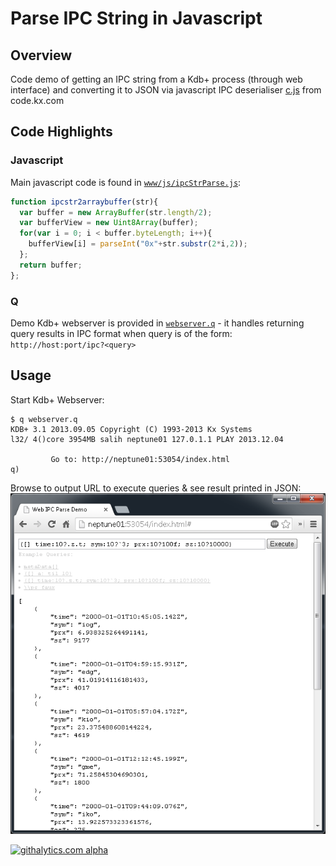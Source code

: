 # Parse IPC String in Javascript

## Overview
Code demo of getting an IPC string from a Kdb+ process (through web interface) and converting it to JSON via javascript IPC deserialiser [c.js](http://kx.com/q/c/c.js) from code.kx.com

## Code Highlights

### Javascript
Main javascript code is found in [`www/js/ipcStrParse.js`](www/js/ipcStrParse.js):
```javascript
function ipcstr2arraybuffer(str){
  var buffer = new ArrayBuffer(str.length/2);
  var bufferView = new Uint8Array(buffer);
  for(var i = 0; i < buffer.byteLength; i++){
    bufferView[i] = parseInt("0x"+str.substr(2*i,2));
  };
  return buffer;
};
```
### Q
Demo Kdb+ webserver is provided in [`webserver.q`](webserver.q) - it handles returning query results in IPC format when query is of the form: `http://host:port/ipc?<query>`

## Usage

Start Kdb+ Webserver:
```
$ q webserver.q
KDB+ 3.1 2013.09.05 Copyright (C) 1993-2013 Kx Systems
l32/ 4()core 3954MB salih neptune01 127.0.1.1 PLAY 2013.12.04

         Go to: http://neptune01:53054/index.html
q)
```

Browse to output URL to execute queries & see result printed in JSON:
![Web browser demo](demo.png)

[![githalytics.com alpha](https://cruel-carlota.pagodabox.com/b945ae4ae9291cd7ff393e0add8386b0 "githalytics.com")](http://githalytics.com/MdSalih/Kdb-Stuff)
